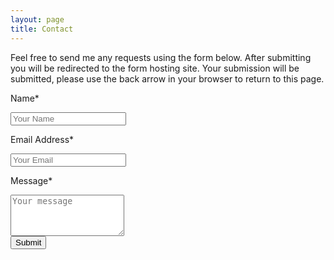 ```yaml
---
layout: page
title: Contact
---
```


Feel free to send me any requests using the form below. After submitting you will be redirected to the form hosting site. Your submission will be submitted, please use the back arrow in your browser to return to this page.


<form action="https://formkeep.com/f/4f7aa1661c70"
   accept-charset="UTF-8"
   enctype="multipart/form-data"
   method="POST">
  <p>Name*</p>
  <input type="text" name="name" placeholder="Your Name">
  <input type="hidden" name="utf8" value="✓">  
  <p>Email Address*</p>
  <input type="email" name="email" placeholder="Your Email">
  <p>Message*</p>
  <textarea name="message" placeholder="Your message" rows="4"></textarea>
   <br>
  <button type="submit">Submit</button>
</form>
